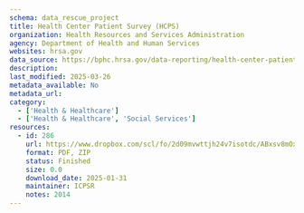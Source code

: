 ```yaml
---
schema: data_rescue_project 
title: Health Center Patient Survey (HCPS)
organization: Health Resources and Services Administration
agency: Department of Health and Human Services
websites: hrsa.gov
data_source: https://bphc.hrsa.gov/data-reporting/health-center-patient-survey
description: 
last_modified: 2025-03-26
metadata_available: No
metadata_url: 
category:
  - ['Health & Healthcare'] 
  - ['Health & Healthcare', 'Social Services'] 
resources:
  - id: 286
    url: https://www.dropbox.com/scl/fo/2d09mvwttjh24v7isotdc/ABxsv8mOxcsps37mk1zAZeE?rlkey=p373rj194i2vb7lox3bevb4bq&dl=0
    format: PDF, ZIP
    status: Finished
    size: 0.0
    download_date: 2025-01-31
    maintainer: ICPSR
    notes: 2014
---
```

